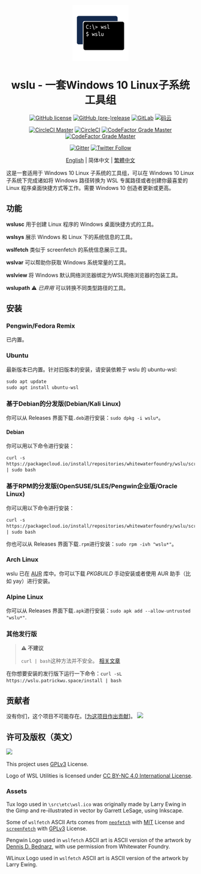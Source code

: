 <div align="center">

<img width="150" height="150" src="extras/icon.png">

# wslu - 一套Windows 10 Linux子系统工具组

[![GitHub license](https://img.shields.io/github/license/wslutilities/wslu?style=flat-square&label=许可协议&color=blue&logo=github)](https://github.com/wslutilities/wslu/blob/master/LICENSE)
[![GitHub (pre-)release](https://img.shields.io/github/v/release/wslutilities/wslu?include_prereleases&label=版本&logo=github&style=flat-square)](https://github.com/wslutilities/wslu)
[![GitLab](https://img.shields.io/static/v1?label=gitlab&logo=gitlab&color=E24329&message=已镜像&style=flat-square)](https://gitlab.com/callmepk/wslu)
[![码云](https://img.shields.io/static/v1?label=码云&color=C71D23&message=已镜像&style=flat-square)](https://gitee.com/mirrors/wslu)

[![CircleCI Master](https://img.shields.io/circleci/build/github/wslutilities/wslu/master?label=master&logo=circleci&style=flat-square)](https://circleci.com/gh/wslutilities/wslu/tree/master)
[![CircleCI](https://img.shields.io/circleci/build/github/wslutilities/wslu/develop?label=develop&logo=circleci&style=flat-square)](https://circleci.com/gh/wslutilities/wslu/tree/develop)
[![CodeFactor Grade Master](https://img.shields.io/codefactor/grade/github/wslutilities/wslu/master?label=codefactor%20%7C%20master&style=flat-square)](https://www.codefactor.io/repository/github/wslutilities/wslu/overview/master)
[![CodeFactor Grade Master](https://img.shields.io/codefactor/grade/github/wslutilities/wslu/develop?label=codefactor%20%7C%20develop&style=flat-square)](https://www.codefactor.io/repository/github/wslutilities/wslu/overview/develop)

[![Gitter](https://img.shields.io/gitter/room/wslutilities/wslu?color=ED1965&logo=gitter&style=flat-square)](https://gitter.im/wslutilities/wslu)
[![Twitter Follow](https://img.shields.io/twitter/follow/wslutilities?style=flat-square&logo=twitter&color=1DA1F2)
](https://twitter.com/wslutilities)

[English](README.md) | 简体中文 | [繁體中文](README.hant.md)

</div>

这是一套适用于 Windows 10 Linux 子系统的工具组，可以在 Windows 10 Linux 子系统下完成诸如将 Windows 路径转换为 WSL 专属路径或者创建你最喜爱的 Linux 程序桌面快捷方式等工作。需要 Windows 10 创造者更新或更高。

## 功能

**wslusc**
用于创建 Linux 程序的 Windows 桌面快捷方式的工具。

**wslsys**
展示 Windows 和 Linux 下的系统信息的工具。

**wslfetch**
类似于 screenfetch 的系统信息展示工具。

**wslvar**
可以帮助你获取 Windows 系统常量的工具。

**wslview**
将 Windows 默认网络浏览器绑定为WSL网络浏览器的包装工具。

**wslupath** ⚠ *已弃用*
可以转换不同类型路径的工具。

## 安装

### Pengwin/Fedora Remix

已内置。

### Ubuntu

最新版本已内置。针对旧版本的安装，请安装依赖于 wslu 的 ubuntu-wsl:

```
sudo apt update
sudo apt install ubuntu-wsl
```

### 基于Debian的分发版(Debian/Kali Linux)

你可以从 Releases 界面下载`.deb`进行安装：`sudo dpkg -i wslu*`。

#### Debian

你可以用以下命令进行安装：

```
curl -s https://packagecloud.io/install/repositories/whitewaterfoundry/wslu/script.deb.sh | sudo bash
```

### 基于RPM的分发版(OpenSUSE/SLES/Pengwin企业版/Oracle Linux)

你可以用以下命令进行安装：

```
curl -s https://packagecloud.io/install/repositories/whitewaterfoundry/wslu/script.rpm.sh | sudo bash
```

你也可以从 Releases 界面下载`.rpm`进行安装：`sudo rpm -ivh "wslu*"`。

### Arch Linux

wslu 已在 [AUR](https://aur.archlinux.org/packages/wslu/) 库中。你可以下载 *PKGBUILD* 手动安装或者使用 AUR 助手（比如 yay）进行安装。

### Alpine Linux

你可以从 Releases 界面下载`.apk`进行安装：`sudo apk add --allow-untrusted "wslu*"`.

### 其他发行版

> **⚠ 不建议**
> 
> `curl | bash`这种方法并不安全。 [相关文章](https://sandstorm.io/news/2015-09-24-is-curl-bash-insecure-pgp-verified-install)

在你想要安装的发行版下运行一下命令：`curl -sL https://wslu.patrickwu.space/install | bash`

## 贡献者

没有你们，这个项目不可能存在。[[为这项目作出贡献](CONTRIBUTING.md)]。
<img src="https://opencollective.com/wslu/contributors.svg?width=890&button=false" />

## 许可及版权（英文）

<img width="150" src="https://www.gnu.org/graphics/gplv3-with-text-136x68.png">

This project uses [GPLv3](LICENSE) License.

Logo of WSL Utilities is licensed under [CC BY-NC 4.0 International License](http://creativecommons.org/licenses/by-nc/4.0/).

### Assets

Tux logo used in `\src\etc\wsl.ico` was originally made by Larry Ewing in the Gimp and re-illustrated in vector by Garrett LeSage, using Inkscape.

Some of `wslfetch` ASCII Arts comes from [`neofetch`](https://github.com/dylanaraps/neofetch/) with [MIT](https://github.com/dylanaraps/neofetch/blob/master/LICENSE.md) License and [`screenFetch`](https://github.com/KittyKatt/screenFetch/) with [GPLv3](https://github.com/KittyKatt/screenFetch/blob/master/COPYING) License.

Pengwin Logo used in `wslfetch` ASCII art is ASCII version of the artwork by [Dennis D. Bednarz](https://twitter.com/DennisBednarz), with use permission from Whitewater Foundry.


WLinux Logo used in `wslfetch` ASCII art is ASCII version of the artwork by Larry Ewing.

